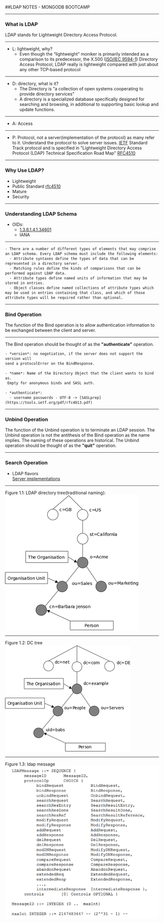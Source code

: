 ##LDAP NOTES - MONGODB BOOTCAMP

---

### What is LDAP  
LDAP stands for Lightweight Directory Access Protocol.

---

  - L: lightweight, why?
    - Even though the “lightweight” moniker is primarily intended as a comparison to its predecessor, the X.500 ([ISO/IEC 9594-1](http://www.itu.int/rec/T-REC-X.500-201210-S)) Directory Access Protocol, LDAP really is lightweight compared with just about any other TCP-based protocol

---

  - D: directory, what is it?
    - The Directory is "a collection of open systems cooperating to provide
 directory services"
    - A directory is a specialized database specifically designed for searching and browsing, in additional to supporting basic lookup and update functions.
---

  - A: Access

---
  - P: Protocol, not a server(implementation of the protocol) as many refer to it.
  Understand the protocol to solve server issues. [IETF](http://www.ietf.org/) Standard Track protocol and is specified in "Lightweight Directory Access Protocol (LDAP) Technical Specification Road Map" [RFC4510](http://www.rfc-editor.org/rfc/rfc4510.txt)  

---

### Why Use LDAP?

  - Lightweight  
  - Public Standard [rfc4510](https://tools.ietf.org/pdf/rfc4510.pdf)  
  - Mature  
  - Security  

---

### Understanding LDAP Schema  

  - OIDs:  
    - [1.3.6.1.4.1.34601](https://www.iana.org/assignments/enterprise-numbers/enterprise-numbers)
    - IANA  


---

    - There are a number of different types of elements that may comprise an LDAP schema. Every LDAP schema must include the following elements:
      - Attribute syntaxes define the types of data that can be represented in a directory server.  
      - Matching rules define the kinds of comparisons that can be performed against LDAP data.  
      - Attribute types define named units of information that may be stored in entries.   
      - Object classes define named collections of attribute types which may be used in entries containing that class, and which of those attribute types will be required rather than optional.  

---

### Bind Operation  

  The function of the Bind operation is to allow authentication
 information to be exchanged between the client and server.

---

  The Bind operation should be thought of as the **"authenticate"** operation.

    - *version*: no negotiation, if the server does not support the version will  
    send a protocolError on the BindResponse.

    - *name*: Name of the Directory Object that the client wants to bind as.  
     Empty for anonymous binds and SASL auth.

    - *authenticate*:
      - username passwords - UTF-8 -> [SASLprep](https://tools.ietf.org/pdf/rfc4013.pdf)

---

### Unbind Operation

  The function of the Unbind operation is to terminate an LDAP session.
 The Unbind operation is not the antithesis of the Bind operation as
 the name implies. The naming of these operations are historical.
 The Unbind operation should be thought of as the **"quit"** operation.

---

### Search Operation

- LDAP flavors  
[Server implementations](https://en.wikipedia.org/wiki/List_of_LDAP_software#Server_software)

---

  Figure 1.1: LDAP directory tree(traditional naming):  
![Figure 1.1: LDAP directory tree(traditional naming)](intro_tree.png)

---

  Figure 1.2: DC tree  
  ![Figure 1.2: DC tree](intro_dctree.png)

---

  Figure 1.3: ldap message  
  ![Figure 2.3: LDAP message](intro_ldap_message.png)

